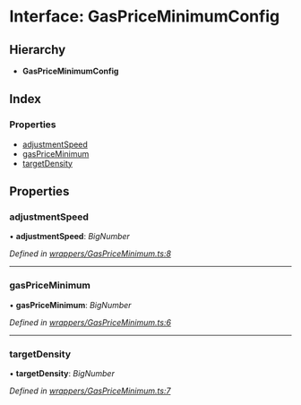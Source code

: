 # Interface: GasPriceMinimumConfig

## Hierarchy

* **GasPriceMinimumConfig**

## Index

### Properties

* [adjustmentSpeed](_wrappers_gaspriceminimum_.gaspriceminimumconfig.md#adjustmentspeed)
* [gasPriceMinimum](_wrappers_gaspriceminimum_.gaspriceminimumconfig.md#gaspriceminimum)
* [targetDensity](_wrappers_gaspriceminimum_.gaspriceminimumconfig.md#targetdensity)

## Properties

###  adjustmentSpeed

• **adjustmentSpeed**: *BigNumber*

*Defined in [wrappers/GasPriceMinimum.ts:8](https://github.com/celo-org/celo-monorepo/blob/master/packages/sdk/contractkit/src/wrappers/GasPriceMinimum.ts#L8)*

___

###  gasPriceMinimum

• **gasPriceMinimum**: *BigNumber*

*Defined in [wrappers/GasPriceMinimum.ts:6](https://github.com/celo-org/celo-monorepo/blob/master/packages/sdk/contractkit/src/wrappers/GasPriceMinimum.ts#L6)*

___

###  targetDensity

• **targetDensity**: *BigNumber*

*Defined in [wrappers/GasPriceMinimum.ts:7](https://github.com/celo-org/celo-monorepo/blob/master/packages/sdk/contractkit/src/wrappers/GasPriceMinimum.ts#L7)*
